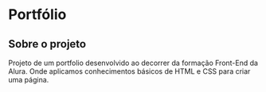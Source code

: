 # Portfólio

## Sobre o projeto

Projeto de um portfolio desenvolvido ao decorrer da formação Front-End da Alura. Onde aplicamos conhecimentos básicos de HTML e CSS para criar uma página.
